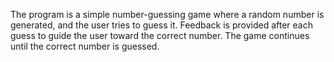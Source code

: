 The program is a simple number-guessing game where a random number is generated,
and the user tries to guess it. Feedback is provided after each guess to guide 
the user toward the correct number. The game continues until the correct 
number is guessed.

